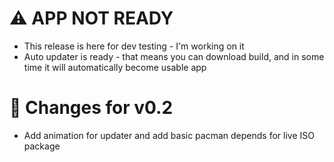 # ⚠️ APP NOT READY
- This release is here for dev testing - I'm working on it
- Auto updater is ready - that means you can download build, and in some time it will automatically become usable app

# 🎯 Changes for v0.2
- Add animation for updater and add basic pacman depends for live ISO package